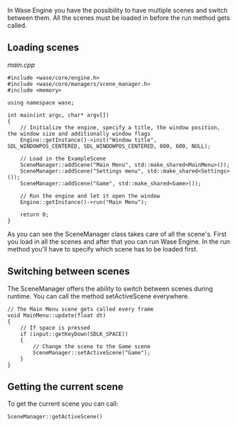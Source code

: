In Wase Engine you have the possibility to have multiple scenes and switch between them. All the scenes must be loaded in before the run method gets called.

## Loading scenes
*main.cpp*
```
#include <wase/core/engine.h>
#include <wase/core/managers/scene_manager.h>
#include <memory>

using namespace wase;

int main(int argc, char* argv[])
{
    // Initialize the engine, specify a title, the window position, the window size and additionally window flags 
    Engine::getInstance()->init("Window title", SDL_WINDOWPOS_CENTERED, SDL_WINDOWPOS_CENTERED, 800, 600, NULL);
    
    // Load in the ExampleScene
    SceneManager::addScene("Main Menu", std::make_shared<MainMenu>());
    SceneManager::addScene("Settings menu", std::make_shared<Settings>());
    SceneManager::addScene("Game", std::make_shared<Game>());
    
    // Run the engine and let it open the window
    Engine::getInstance()->run("Main Menu");

    return 0;
}
```

As you can see the SceneManager class takes care of all the scene's. First you load in all the scenes and after that you can run Wase Engine. In the run method you'll have to specify which scene has to be loaded first.

## Switching between scenes
The SceneManager offers the ability to switch  between scenes during runtime. You can call the method setActiveScene everywhere.
```
// The Main Menu scene gets called every frame
void MainMenu::update(float dt)
{
    // If space is pressed
	if (input::getKeyDown(SDLK_SPACE))
	{
	    // Change the scene to the Game scene
		SceneManager::setActiveScene("Game");
	}
}
```

## Getting the current scene
To get the current scene you can call:
```
SceneManager::getActiveScene()
```